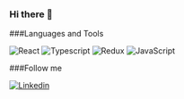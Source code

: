 ### Hi there 👋

###Languages and Tools

![React](https://img.shields.io/badge/-REACT-1e1d1f?style-for=the-badge&logo=react&)
![Typescript](https://img.shields.io/badge/-TYPESCRIPT-1e1d1f?style-for=the-badge&logo=typescript&)
![Redux](https://img.shields.io/badge/-REDUX-1e1d1f?style-for=the-badge&logo=redux&)
![JavaScript](https://img.shields.io/badge/-JAVASCRIPT-1e1d1f?style-for=the-badge&logo=javascript&)


###Follow me

[![Linkedin](https://img.shields.io/badge/-LINKEDIN-1e1d1f?style-for=the-badge&logo=linkedin&)](https://www.linkedin.com/in/boris-panich-10157b1a8/)